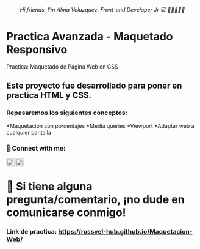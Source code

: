 <h6 align="center">
Hi friends. I'm Alma Velazquez. Front-end Developer Jr 💻 👋🤓🥳👨‍🎓
</h6> 

# Practica Avanzada - Maquetado Responsivo
Practica: Maquetado de Pagina Web en CSS

## Este proyecto fue desarrollado para poner en practica HTML y CSS. 

### Repasaremos los siguientes conceptos:
*Maquetacion con porcentajes
*Media queries
*Viewport
*Adaptar web a cualquier pantalla




### 🤝 Connect with me:

<a href="https://www.linkedin.com/in/alma-rosa-vel%C3%A1zquez-9853a7191/"><img align="left" src="https://raw.githubusercontent.com/yushi1007/yushi1007/main/images/linkedin.svg" alt="Alma Velazquez | LinkedIn" width="21px"/></a>
<a href="https://www.instagram.com/rooxcross/"><img align="left" src="https://raw.githubusercontent.com/yushi1007/yushi1007/main/images/instagram.svg" alt="Alma Velazquez | Instagram" width="21px"/></a>
</br>
# 💬 Si tiene alguna pregunta/comentario, ¡no dude en comunicarse conmigo!


### Link de practica:  https://rossvel-hub.github.io/Maquetacion-Web/ 
